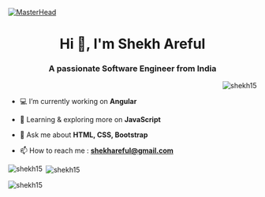 [![MasterHead](https://jayamwebsolutions.com/img/website.gif)]()
<h1 align="center">Hi 👋, I'm Shekh Areful</h1>
<h3 align="center">A passionate Software Engineer from India</h3>

<p align="right"> <img src="https://komarev.com/ghpvc/?username=shekh15&label=Profile%20views&color=0e75b6&style=flat" alt="shekh15" /> </p>

-   &#128187; I’m currently working on **Angular**

- 🌱  Learning & exploring more on **JavaScript**

- 💬  Ask me about **HTML, CSS, Bootstrap**

- 📫  How to reach me : **shekhareful@gmail.com**


<p><img align="left" src="https://github-readme-stats.vercel.app/api/top-langs?username=shekh15&show_icons=true&locale=en&layout=compact" alt="shekh15" /></p>

<p>&nbsp;<img align="center" src="https://github-readme-stats.vercel.app/api?username=shekh15&show_icons=true&locale=en" alt="shekh15" /></p>

<p><img align="center" src="https://github-readme-streak-stats.herokuapp.com/?user=shekh15&" alt="shekh15" /></p>


<!--
<h3 align="left">Connect with me:</h3>
<p align="left">
<a href="https://linkedin.com/in/shekh-areful-haqqani" target="blank"><img align="center" src="https://www.vectorlogo.zone/logos/linkedin/linkedin-icon.svg" alt="shekh-areful-haqqani" height="30" width="40" /></a>
</p>

**Shekh15/Shekh15** is a ✨ _special_ ✨ repository because its `README.md` (this file) appears on your GitHub profile.

Here are some ideas to get you started:

- 🔭 I’m currently working on ...
- 🌱 I’m currently learning ...
- 👯 I’m looking to collaborate on ...
- 🤔 I’m looking for help with ...
- 💬 Ask me about ...
- 📫 How to reach me: ...
- 😄 Pronouns: ...
- ⚡ Fun fact: ...
-->
